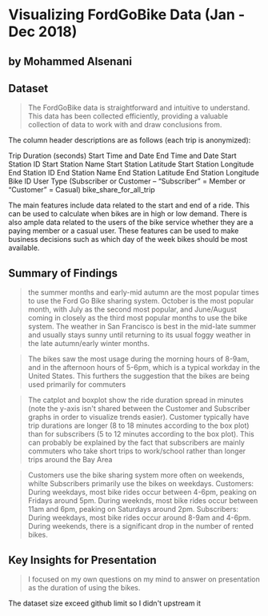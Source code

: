 # Visualizing FordGoBike Data (Jan - Dec 2018)
## by Mohammed Alsenani

## Dataset

> The FordGoBike data is straightforward and intuitive to understand. This data has been collected efficiently, providing a valuable collection of data to work with and draw conclusions from.

The column header descriptions are as follows (each trip is anonymized):

Trip Duration (seconds)
Start Time and Date
End Time and Date
Start Station ID
Start Station Name
Start Station Latitude
Start Station Longitude
End Station ID
End Station Name
End Station Latitude
End Station Longitude
Bike ID
User Type (Subscriber or Customer – “Subscriber” = Member or “Customer” = Casual)
bike_share_for_all_trip

The main features include data related to the start and end of a ride. This can be used to calculate when bikes are in high or low demand. There is also ample data related to the users of the bike service whether they are a paying member or a casual user. These features can be used to make business decisions such as which day of the week bikes should be most available.


## Summary of Findings

>the summer months and early-mid autumn are the most popular times to use the Ford Go Bike sharing system. October is the most popular month, with July as the second most popular, and June/August coming in closely as the third most popular months to use the bike system. The weather in San Francisco is best in the mid-late summer and usually stays sunny until returning to its usual foggy weather in the late autumn/early winter months.

>The bikes saw the most usage during the morning hours of 8-9am, and in the afternoon hours of 5-6pm, which is a typical workday in the United States. This furthers the suggestion that the bikes are being used primarily for commuters

>The catplot and boxplot show the ride duration spread in minutes (note the y-axis isn't shared between the Customer and Subscriber graphs in order to visualize trends easier). Customer typically have trip durations are longer (8 to 18 minutes according to the box plot) than for subscribers (5 to 12 minutes according to the box plot). This can probably be explained by the fact that subscribers are mainly commuters who take short trips to work/school rather than longer trips around the Bay Area

>Customers use the bike sharing system more often on weekends, whilte Subscribers primarily use the bikes on weekdays. Customers: During weekdays, most bike rides occur between 4-6pm, peaking on Fridays around 5pm. During weeknds, most bike rides occur between 11am and 6pm, peaking on Saturdays around 2pm. Subscribers: During weekdays, most bike rides occur around 8-9am and 4-6pm. During weekends, there is a significant drop in the number of rented bikes.


## Key Insights for Presentation

> I focused on my own questions on my mind to answer on presentation as the duration of using the bikes.

The dataset size exceed github limit so I didn't upstream it
